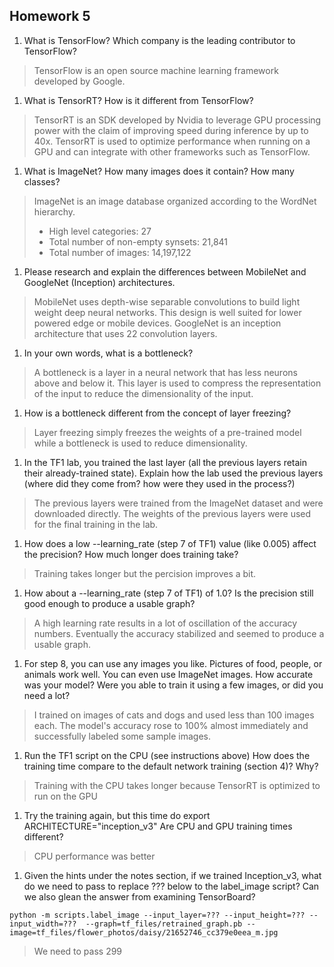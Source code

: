 ## Homework 5

1. What is TensorFlow? Which company is the leading contributor to TensorFlow?
> TensorFlow is an open source machine learning framework developed by Google.

1. What is TensorRT? How is it different from TensorFlow?
> TensorRT is an SDK developed by Nvidia to leverage GPU processing power with the claim of improving speed during inference by up to 40x. TensorRT is used to optimize performance when running on a GPU and can integrate with other frameworks such as TensorFlow.

1. What is ImageNet? How many images does it contain? How many classes?
> ImageNet is an image database organized according to the WordNet hierarchy.
>- High level categories: 27
>- Total number of non-empty synsets: 21,841
>- Total number of images: 14,197,122

1. Please research and explain the differences between MobileNet and GoogleNet (Inception) architectures.
> MobileNet uses depth-wise separable convolutions to build light weight deep neural networks. This design is well suited for lower powered edge or mobile devices. GoogleNet is an inception architecture that uses 22 convolution layers.

1. In your own words, what is a bottleneck?
> A bottleneck is a layer in a neural network that has less neurons above and below it. This layer is used to compress the representation of the input to reduce the dimensionality of the input.

1. How is a bottleneck different from the concept of layer freezing?
> Layer freezing simply freezes the weights of a pre-trained model while a bottleneck is used to reduce dimensionality. 

1. In the TF1 lab, you trained the last layer (all the previous layers retain their already-trained state). Explain how the lab used the previous layers (where did they come from? how were they used in the process?)
> The previous layers were trained from the ImageNet dataset and were downloaded directly. The weights of the previous layers were used for the final training in the lab.

1. How does a low --learning_rate (step 7 of TF1) value (like 0.005) affect the precision? How much longer does training take?
> Training takes longer but the percision improves a bit.

1. How about a --learning_rate (step 7 of TF1) of 1.0? Is the precision still good enough to produce a usable graph?
> A high learning rate results in a lot of oscillation of the accuracy numbers. Eventually the accuracy stabilized and seemed to produce a usable graph.

1. For step 8, you can use any images you like. Pictures of food, people, or animals work well. You can even use ImageNet images. How accurate was your model? Were you able to train it using a few images, or did you need a lot?
> I trained on images of cats and dogs and used less than 100 images each. The model's accuracy rose to 100% almost immediately and successfully labeled some sample images.

1. Run the TF1 script on the CPU (see instructions above) How does the training time compare to the default network training (section 4)? Why?
> Training with the CPU takes longer because TensorRT is optimized to run on the GPU

1. Try the training again, but this time do export ARCHITECTURE="inception_v3" Are CPU and GPU training times different?
> CPU performance was better

1. Given the hints under the notes section, if we trained Inception_v3, what do we need to pass to replace ??? below to the label_image script? Can we also glean the answer from examining TensorBoard?
```
python -m scripts.label_image --input_layer=??? --input_height=??? --input_width=???  --graph=tf_files/retrained_graph.pb --image=tf_files/flower_photos/daisy/21652746_cc379e0eea_m.jpg
```
> We need to pass 299
